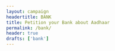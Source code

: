 ```yaml
---
layout: campaign
headertitle: BANK
title: Petition your Bank about Aadhaar
permalink: /bank/
header: true
drafts: ['bank']
---
```

